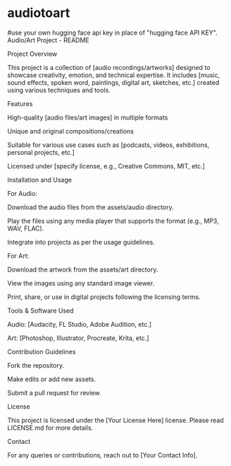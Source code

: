 # audiotoart

#use your own hugging face api key in place of "hugging face API KEY".
Audio/Art Project - README

Project Overview

This project is a collection of [audio recordings/artworks] designed to showcase creativity, emotion, and technical expertise. It includes [music, sound effects, spoken word, paintings, digital art, sketches, etc.] created using various techniques and tools.

Features

High-quality [audio files/art images] in multiple formats

Unique and original compositions/creations

Suitable for various use cases such as [podcasts, videos, exhibitions, personal projects, etc.]

Licensed under [specify license, e.g., Creative Commons, MIT, etc.]

Installation and Usage

For Audio:

Download the audio files from the assets/audio directory.

Play the files using any media player that supports the format (e.g., MP3, WAV, FLAC).

Integrate into projects as per the usage guidelines.

For Art:

Download the artwork from the assets/art directory.

View the images using any standard image viewer.

Print, share, or use in digital projects following the licensing terms.

Tools & Software Used

Audio: [Audacity, FL Studio, Adobe Audition, etc.]

Art: [Photoshop, Illustrator, Procreate, Krita, etc.]

Contribution Guidelines

Fork the repository.

Make edits or add new assets.

Submit a pull request for review.

License

This project is licensed under the [Your License Here] license. Please read LICENSE.md for more details.

Contact

For any queries or contributions, reach out to [Your Contact Info].
